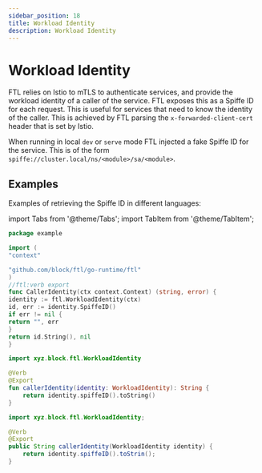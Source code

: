 ```yaml
---
sidebar_position: 18
title: Workload Identity
description: Workload Identity
---
```


# Workload Identity

FTL relies on Istio to mTLS to authenticate services, and provide the workload identity of a caller of the service. FTL exposes
this as a Spiffe ID for each request. This is useful for services that need to know the identity of the caller. This is achieved
by FTL parsing the `x-forwarded-client-cert` header that is set by Istio.

When running in local `dev` or `serve` mode FTL injected a fake Spiffe ID for the service. This is of the form `spiffe://cluster.local/ns/<module>/sa/<module>`.

## Examples

Examples of retrieving the Spiffe ID in different languages:

import Tabs from '@theme/Tabs';
import TabItem from '@theme/TabItem';

<Tabs groupId="languages">
  <TabItem value="go" label="Go" default>

```go
package example

import (
"context"

"github.com/block/ftl/go-runtime/ftl"
)
//ftl:verb export
func CallerIdentity(ctx context.Context) (string, error) {
identity := ftl.WorkloadIdentity(ctx)
id, err := identity.SpiffeID()
if err != nil {
return "", err
}
return id.String(), nil
}

```

  </TabItem>
  <TabItem value="kotlin" label="Kotlin">

```kotlin
import xyz.block.ftl.WorkloadIdentity

@Verb
@Export
fun callerIdentity(identity: WorkloadIdentity): String {
    return identity.spiffeID().toString()
}
```

  </TabItem>
  <TabItem value="java" label="Java">

```java
import xyz.block.ftl.WorkloadIdentity;

@Verb
@Export
public String callerIdentity(WorkloadIdentity identity) {
    return identity.spiffeID().toStrin();
}
```

  </TabItem>
</Tabs>

